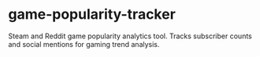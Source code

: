 # game-popularity-tracker
Steam and Reddit game popularity analytics tool. Tracks subscriber counts and social mentions for gaming trend analysis.
